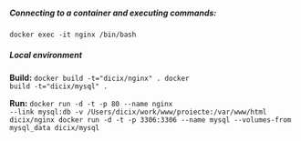 <h5>Connecting to a container and executing commands:</h5>
<code>docker exec -it nginx /bin/bash</code>

<h5>Local environment</h5>

<strong>Build:</strong>
<code>docker build -t="dicix/nginx" .
docker build -t="dicix/mysql" .</code>

<strong>Run:</strong>
<code>docker run -d -t -p 80 --name nginx --link mysql:db -v /Users/dicix/work/www/proiecte:/var/www/html dicix/nginx
docker run -d -t -p 3306:3306 --name mysql --volumes-from mysql_data dicix/mysql</code>